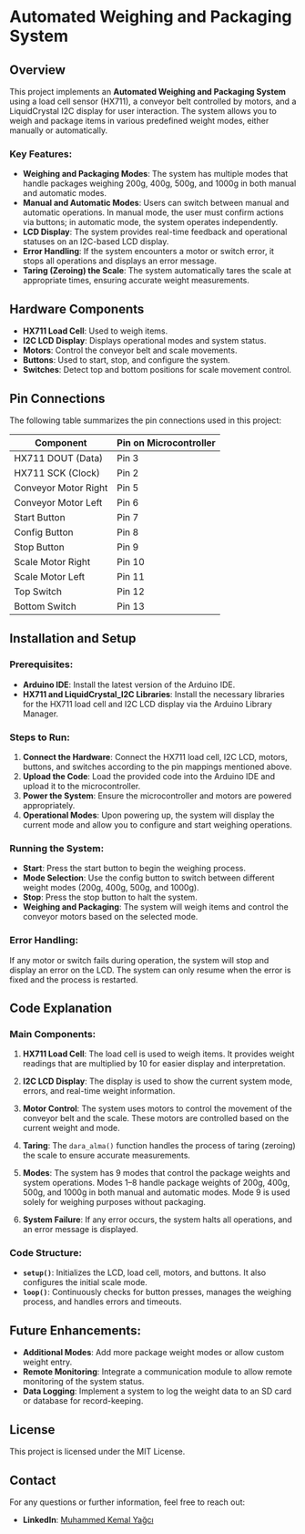 

# Automated Weighing and Packaging System

## Overview
This project implements an **Automated Weighing and Packaging System** using a load cell sensor (HX711), a conveyor belt controlled by motors, and a LiquidCrystal I2C display for user interaction. The system allows you to weigh and package items in various predefined weight modes, either manually or automatically.

### Key Features:
- **Weighing and Packaging Modes**: The system has multiple modes that handle packages weighing 200g, 400g, 500g, and 1000g in both manual and automatic modes.
- **Manual and Automatic Modes**: Users can switch between manual and automatic operations. In manual mode, the user must confirm actions via buttons; in automatic mode, the system operates independently.
- **LCD Display**: The system provides real-time feedback and operational statuses on an I2C-based LCD display.
- **Error Handling**: If the system encounters a motor or switch error, it stops all operations and displays an error message.
- **Taring (Zeroing) the Scale**: The system automatically tares the scale at appropriate times, ensuring accurate weight measurements.

## Hardware Components
- **HX711 Load Cell**: Used to weigh items.
- **I2C LCD Display**: Displays operational modes and system status.
- **Motors**: Control the conveyor belt and scale movements.
- **Buttons**: Used to start, stop, and configure the system.
- **Switches**: Detect top and bottom positions for scale movement control.
  
## Pin Connections
The following table summarizes the pin connections used in this project:

| Component            | Pin on Microcontroller |
|----------------------|------------------------|
| HX711 DOUT (Data)     | Pin 3                  |
| HX711 SCK (Clock)     | Pin 2                  |
| Conveyor Motor Right  | Pin 5                  |
| Conveyor Motor Left   | Pin 6                  |
| Start Button          | Pin 7                  |
| Config Button         | Pin 8                  |
| Stop Button           | Pin 9                  |
| Scale Motor Right     | Pin 10                 |
| Scale Motor Left      | Pin 11                 |
| Top Switch            | Pin 12                 |
| Bottom Switch         | Pin 13                 |

## Installation and Setup

### Prerequisites:
- **Arduino IDE**: Install the latest version of the Arduino IDE.
- **HX711 and LiquidCrystal_I2C Libraries**: Install the necessary libraries for the HX711 load cell and I2C LCD display via the Arduino Library Manager.
  
### Steps to Run:
1. **Connect the Hardware**: Connect the HX711 load cell, I2C LCD, motors, buttons, and switches according to the pin mappings mentioned above.
2. **Upload the Code**: Load the provided code into the Arduino IDE and upload it to the microcontroller.
3. **Power the System**: Ensure the microcontroller and motors are powered appropriately.
4. **Operational Modes**: Upon powering up, the system will display the current mode and allow you to configure and start weighing operations.

### Running the System:
- **Start**: Press the start button to begin the weighing process.
- **Mode Selection**: Use the config button to switch between different weight modes (200g, 400g, 500g, and 1000g).
- **Stop**: Press the stop button to halt the system.
- **Weighing and Packaging**: The system will weigh items and control the conveyor motors based on the selected mode.

### Error Handling:
If any motor or switch fails during operation, the system will stop and display an error on the LCD. The system can only resume when the error is fixed and the process is restarted.

## Code Explanation

### Main Components:
1. **HX711 Load Cell**: The load cell is used to weigh items. It provides weight readings that are multiplied by 10 for easier display and interpretation.
   
2. **I2C LCD Display**: The display is used to show the current system mode, errors, and real-time weight information.

3. **Motor Control**: The system uses motors to control the movement of the conveyor belt and the scale. These motors are controlled based on the current weight and mode.

4. **Taring**: The `dara_alma()` function handles the process of taring (zeroing) the scale to ensure accurate measurements.

5. **Modes**: The system has 9 modes that control the package weights and system operations. Modes 1–8 handle package weights of 200g, 400g, 500g, and 1000g in both manual and automatic modes. Mode 9 is used solely for weighing purposes without packaging.

6. **System Failure**: If any error occurs, the system halts all operations, and an error message is displayed.

### Code Structure:
- **`setup()`**: Initializes the LCD, load cell, motors, and buttons. It also configures the initial scale mode.
- **`loop()`**: Continuously checks for button presses, manages the weighing process, and handles errors and timeouts.

## Future Enhancements:
- **Additional Modes**: Add more package weight modes or allow custom weight entry.
- **Remote Monitoring**: Integrate a communication module to allow remote monitoring of the system status.
- **Data Logging**: Implement a system to log the weight data to an SD card or database for record-keeping.

## License
This project is licensed under the MIT License.

## Contact
For any questions or further information, feel free to reach out:
- **LinkedIn**: [Muhammed Kemal Yağcı](https://www.linkedin.com/in/kemalyagci/)

